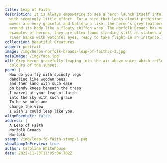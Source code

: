 ```yaml
---
title: Leap of Faith
description: It is always empowering to see a heron launch itself into the air
  with seemingly little effort. For a bird that looks almost prehistoric, its
  moves are very graceful and ballerina like, the heron's grey feathers shimmy
  around its body like a floaty chiffon wrap. The Norfolk Broads has many fine
  examples of herons, they are often found standing still as statues along the
  river banks with watchful eyes, ready to take flight in an instance.
collection: Beautiful Creatures
aspect: portrait
image: /img/heron-norfolk-broads-leap-of-faith5c-2.jpg
metaImage: /img/face.jpg
alt: Grey Heron gracefully leaping into the air above water which reflects the
  colours of the sunset.
poem: |-
  How do you fly with spindly legs
  dangling like wooden pegs
  and then land with such ease
  on bendy knees beneath the trees
  I marvel at your leap of faith 
  into the sky with such grace
  To be so bold and 
  change the view
  I wish I could leap like you.
alignPoemLeft: false
address: |
  A Leap of Faith
  Norfolk Broads
  Norfolk
stamp: /img/leap-fo-faith-stamp-1.png
showStampInPreview: true
author: Caroline Whitehouse
date: 2022-11-23T11:05:04.702Z
---
```

